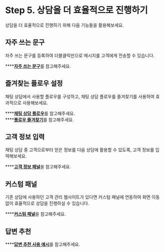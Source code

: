 # Step 5. 상담을 더 효율적으로 진행하기

상담을 더 효율적으로 진행하기 위해 다음 기능들을 활용해보세요.

## 자주 쓰는 문구 <a id="favorite-message"></a>

자주 쓰는 문구를 등록하여 더블클릭만으로 메시지를 고객에게 전송할 수 있습니다.

\*\*\*\*[**자주 쓰는 문구**](../../conversations/chat-panel.md#favorite-message)를 참고해주세요.

## 즐겨찾는 플로우 설정 <a id="favorite-flow"></a>

채팅 상담에서 사용할 플로우를 구성하고, 채팅 상담 플로우를 즐겨찾기를 사용하여 효과적으로 사용해보세요.

\*\*\*\*[**채팅 상담 플로우**](../../../closer-bot-builder/getting-started/modify-bot-scenario.md#chat-only-flow)를 참고해주세요.  
****[**플로우 즐겨찾기**](../../conversations/fields.md#favorite-flow)를 참고해주세요.

## 고객 정보 입력 <a id="enduser-info"></a>

채팅 상담 중 고객으로부터 얻은 정보를 다음 상담에 활용할 수 있도록, 고객 정보를 입력해보세요.

\*\*\*\*[**고객 정보 패널**](../../conversations/chat-panel.md#customer-info)을 참고해주세요.

## 커스텀 패널 <a id="custom-panel"></a>

기존 상담에 사용하던 고객 관리 웹사이트가 있다면 커스텀 패널에 연동하여 화면 이동 없이 효율적으로 상담을 진행하실 수 있습니다.

\*\*\*\*[**커스텀 패널**](../../conversations/chat-panel.md#custom-panel)을 참고해주세요.

## 답변 추천 <a id="recommended-answer"></a>

\*\*\*\*[**답변 추천 사용 예시**](../../conversations/fields.md#recommended-answer)를 참고해주세요.



